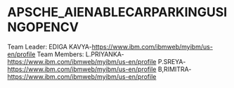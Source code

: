 # APSCHE_AIENABLECARPARKINGUSINGOPENCV

Team Leader: EDIGA KAVYA-https://www.ibm.com/ibmweb/myibm/us-en/profile
Team Members: L.PRIYANKA-https://www.ibm.com/ibmweb/myibm/us-en/profile
P.SREYA-https://www.ibm.com/ibmweb/myibm/us-en/profile
B,RIMITRA-https://www.ibm.com/ibmweb/myibm/us-en/profile

